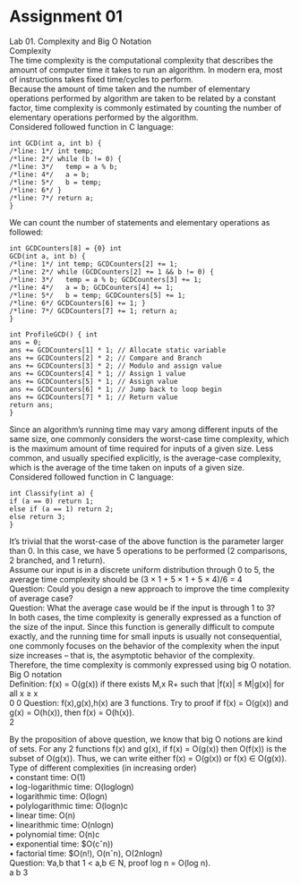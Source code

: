 # Assignment 01

Lab 01. Complexity and Big O Notation  
Complexity  
The time complexity is the computational complexity that describes the amount of 
computer time it takes to run an algorithm. In modern era, most of instructions takes 
fixed time/cycles to perform.  
Because  the  amount  of  time  taken  and  the  number  of  elementary  operations 
performed by algorithm are taken to be related by a constant factor, time complexity 
is commonly estimated by counting the number of elementary operations performed 
by the algorithm.  
Considered followed function in C language:

    int GCD(int a, int b) {  
    /*line: 1*/ int temp;  
    /*line: 2*/ while (b != 0) {  
    /*line: 3*/   temp = a % b;  
    /*line: 4*/   a = b;  
    /*line: 5*/   b = temp;  
    /*line: 6*/ }  
    /*line: 7*/ return a;  
    } 

We can count the number of statements and elementary operations as followed:  

    int GCDCounters[8] = {0} int  
    GCD(int a, int b) {  
    /*line: 1*/ int temp; GCDCounters[2] += 1;  
    /*line: 2*/ while (GCDCounters[2] += 1 && b != 0) {  
    /*line: 3*/   temp = a % b; GCDCounters[3] += 1;  
    /*line: 4*/   a = b; GCDCounters[4] += 1;  
    /*line: 5*/   b = temp; GCDCounters[5] += 1;  
    /*line: 6*/ GCDCounters[6] += 1; }  
    /*line: 7*/ GCDCounters[7] += 1; return a;  
    } 

    int ProfileGCD() { int 
    ans = 0;  
    ans += GCDCounters[1] * 1; // Allocate static variable 
    ans += GCDCounters[2] * 2; // Compare and Branch 
    ans += GCDCounters[3] * 2; // Modulo and assign value 
    ans += GCDCounters[4] * 1; // Assign 1 value 
    ans += GCDCounters[5] * 1; // Assign value 
    ans += GCDCounters[6] * 1; // Jump back to loop begin
    ans += GCDCounters[7] * 1; // Return value
    return ans;  
    } 

Since an algorithm’s running time may vary among different inputs of the same size, 
one commonly considers the worst-case time complexity, which is the maximum 
amount of time required for inputs of a given size. Less common, and usually specified 
explicitly, is the average-case complexity, which is the average of the time taken on 
inputs of a given size.  
Considered followed function in C language:  

    int Classify(int a) { 
    if (a == 0) return 1;  
    else if (a == 1) return 2; 
    else return 3;  
    }  

It’s trivial that the worst-case of the above function is the parameter larger than 0. In 
this case, we have 5 operations to be performed (2 comparisons, 2 branched, and 1 
return).  
Assume our input is in a discrete uniform distribution through 0 to 5, the average time 
complexity should be (3 × 1 + 5 × 1 + 5 × 4)/6 = 4   
Question: Could you design a new approach to improve the time complexity of 
average case?  
Question: What the average case would be if the input is through 1 to 3?  
In both cases, the time complexity is generally expressed as a function of the size of 
the input. Since this function is generally difficult to compute exactly, and the 
running time for small inputs is usually not consequential, one commonly focuses on 
the behavior of the complexity when the input size increases – that is, the 
asymptotic behavior of the complexity. Therefore, the time complexity is commonly 
expressed using big O notation.  
Big O notation  
Definition: f(x) = O(g(x)) if there exists M,x  R+ such that |f(x)| ≤ M|g(x)| for all x ≥ x   
0  0
Question: f(x),g(x),h(x) are 3 functions. Try to proof if f(x) = O(g(x)) and g(x) = 
O(h(x)), then f(x) = O(h(x)).  
2  

By the proposition of above question, we know that big O notions are kind of sets. For 
any 2 functions f(x) and g(x), if f(x) = O(g(x)) then O(f(x)) is the subset of O(g(x)). Thus, 
we can write either f(x) = O(g(x)) or f(x) ∈ O(g(x)).  
Type of different complexities (in increasing order)  
•  constant time: O(1)  
•  log-logarithmic time: O(loglogn)  
•  logarithmic time: O(logn)  
•  polylogarithmic time: O(logn)c  
•  linear time: O(n)  
•  linearithmic time: O(nlogn)  
•  polynomial time: O(n)c  
•  exponential time: $O(cˆn))  
•  factorial time: $O(n!), O(nˆn), O(2nlogn)  
Question: ∀a,b that 1 < a,b ∈ N, proof log n = O(log n).  
a  b 
3  
